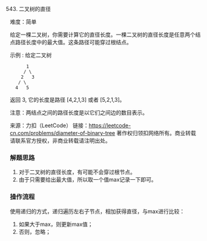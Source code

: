 543. 二叉树的直径


难度：简单


给定一棵二叉树，你需要计算它的直径长度。一棵二叉树的直径长度是任意两个结点路径长度中的最大值。这条路径可能穿过根结点。

示例 :
给定二叉树

          1
         / \
        2   3
       / \     
      4   5    
返回 3, 它的长度是路径 [4,2,1,3] 或者 [5,2,1,3]。

注意：两结点之间的路径长度是以它们之间边的数目表示。



来源：力扣（LeetCode）
链接：https://leetcode-cn.com/problems/diameter-of-binary-tree
著作权归领扣网络所有。商业转载请联系官方授权，非商业转载请注明出处。


### 解题思路

1. 对于二叉树的直径长度，有可能不会穿过根节点。
2. 由于只需要给出最大值，所以取一个值max记录一下即可。

### 操作流程

使用递归的方式，递归遍历左右子节点，相加获得直径，与max进行比较：

1. 如果大于max，则更新max值；
2. 否则，忽略；